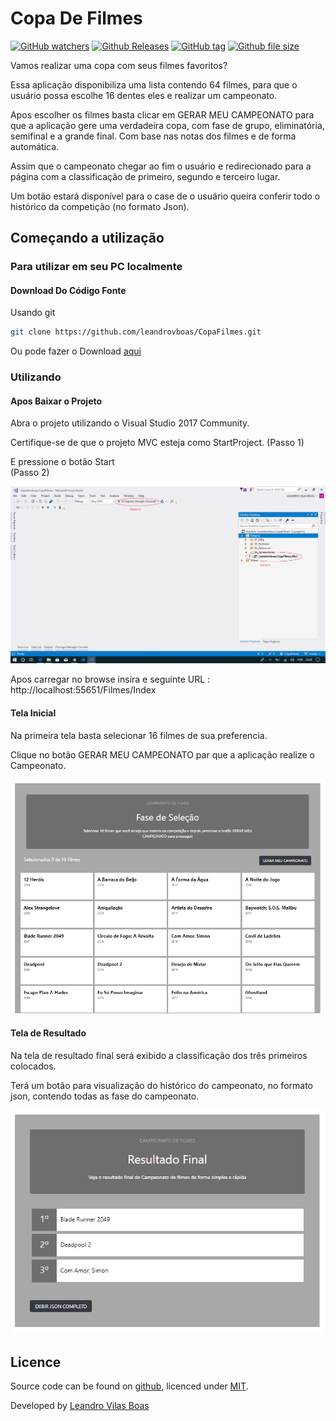 # Copa De Filmes

[![GitHub watchers](https://img.shields.io/github/watchers/badges/shields.svg?style=social&label=Watch)]()
[![Github Releases](https://img.shields.io/github/downloads/atom/atom/latest/total.svg)]()
[![GitHub tag](https://img.shields.io/github/tag/expressjs/express.svg)]()
[![Github file size](https://img.shields.io/github/size/webcaetano/craft/build/phaser-craft.min.js.svg)]()

Vamos realizar uma copa com seus filmes favoritos?
<p>Essa aplicação disponibiliza uma lista contendo 64 filmes, para que o usuário possa escolhe 16 dentes eles e realizar um campeonato.
<p>Apos escolher os filmes basta clicar em GERAR MEU CAMPEONATO para que a aplicação gere uma verdadeira copa, com fase de grupo, eliminatória, semifinal e a grande final. Com base nas notas dos filmes e de forma automática.
<p>Assim que o campeonato chegar ao fim o usuário e redirecionado para a página com a classificação de primeiro, segundo e terceiro lugar.
<p>Um botão estará disponível para o case de o usuário queira conferir todo o histórico da competição (no formato Json).


## Começando a utilização

### Para utilizar em seu PC localmente

#### Download Do Código Fonte

Usando git

```bash
git clone https://github.com/leandrovboas/CopaFilmes.git
```

Ou pode fazer o Download [aqui](https://github.com/leandrovboas/CopaFilmes/archive/master.zip)


### Utilizando

#### Apos Baixar o Projeto
<p>Abra o projeto utilizando o Visual Studio 2017 Community.
<p>Certifique-se de que o projeto MVC esteja como StartProject. (Passo 1)
<p>E pressione o botão Start <br> (Passo 2)
  
  ![alt text](/images/VisualStudio.png)
  
<p> Apos carregar no browse insira e seguinte URL : http://localhost:55651/Filmes/Index

#### Tela Inicial
<p>Na primeira tela basta selecionar 16 filmes de sua preferencia.
<p>Clique no botão GERAR MEU CAMPEONATO par que a aplicação realize o Campeonato.<br>
  
  ![alt text](/images/FaseSelecao.png)
  
#### Tela de Resultado
<p>Na tela de resultado final será exibido a classificação dos três primeiros colocados.
<p>Terá um botão para visualização do histórico do campeonato, no formato json, contendo todas as fase do campeonato.<br>
  
  ![alt text](images/ResultadoFinal.png)

## Licence

Source code can be found on [github](https://github.com/georgeOsdDev/markdown-edit), licenced under [MIT](http://opensource.org/licenses/mit-license.php).

Developed by [Leandro Vilas Boas](https://br.linkedin.com/in/leandro-vilas-boas-55403b2b)
